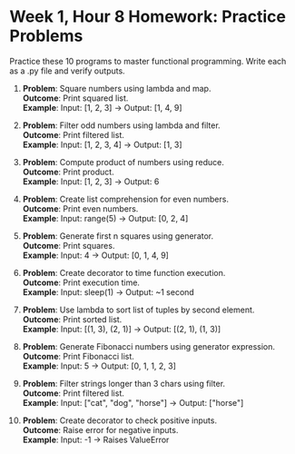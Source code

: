 # Week 1, Hour 8 Homework: Practice Problems

Practice these 10 programs to master functional programming. Write each as a .py file and verify outputs.

1. **Problem**: Square numbers using lambda and map.  
   **Outcome**: Print squared list.  
   **Example**: Input: [1, 2, 3] → Output: [1, 4, 9]

2. **Problem**: Filter odd numbers using lambda and filter.  
   **Outcome**: Print filtered list.  
   **Example**: Input: [1, 2, 3, 4] → Output: [1, 3]

3. **Problem**: Compute product of numbers using reduce.  
   **Outcome**: Print product.  
   **Example**: Input: [1, 2, 3] → Output: 6

4. **Problem**: Create list comprehension for even numbers.  
   **Outcome**: Print even numbers.  
   **Example**: Input: range(5) → Output: [0, 2, 4]

5. **Problem**: Generate first n squares using generator.  
   **Outcome**: Print squares.  
   **Example**: Input: 4 → Output: [0, 1, 4, 9]

6. **Problem**: Create decorator to time function execution.  
   **Outcome**: Print execution time.  
   **Example**: Input: sleep(1) → Output: ~1 second

7. **Problem**: Use lambda to sort list of tuples by second element.  
   **Outcome**: Print sorted list.  
   **Example**: Input: [(1, 3), (2, 1)] → Output: [(2, 1), (1, 3)]

8. **Problem**: Generate Fibonacci numbers using generator expression.  
   **Outcome**: Print Fibonacci list.  
   **Example**: Input: 5 → Output: [0, 1, 1, 2, 3]

9. **Problem**: Filter strings longer than 3 chars using filter.  
   **Outcome**: Print filtered list.  
   **Example**: Input: ["cat", "dog", "horse"] → Output: ["horse"]

10. **Problem**: Create decorator to check positive inputs.  
    **Outcome**: Raise error for negative inputs.  
    **Example**: Input: -1 → Raises ValueError